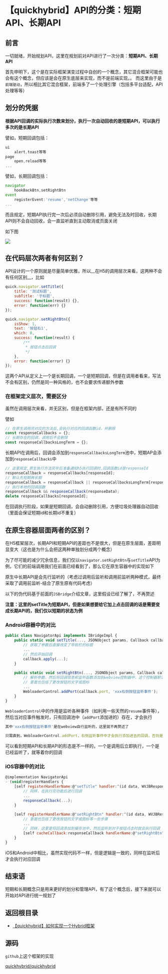 # 【quickhybrid】API的分类：短期API、长期API

## 前言

一切就绪，开始规划API，这里在规划前对API进行了一次分类：__短期API、长期API__

首先申明下，这个是在实际框架演变过程中自创的一个概念，其它混合框架可能也会有这个概念，但应该是会在原生底层来实现，而不是前端实现。。
而这里由于是`前端驱动`，所以相比其它混合框架，前端多了一个处理引擎（包括多平台适配，API处理等等）

## 划分的凭据

__根据API回调的实际执行次数来划分，执行一次自动回收的是短期API，可以执行多次的是长期API__

譬如，短期回调包括：

```js
ui
    alert,toast等等
page
    open,reload等等
...
```

譬如，长期回调包括：

```js
navigator
    hookBackBtn,setRightBtn
event
    registerEvent:'resume','netChange'等等
...
```

而且规定，短期API执行完一次后必须自动删除引用，避免无法及时回收，长期API则不会自动回收，会一直监听直到主动取消或页面关闭

如下图

![](https://quickhybrid.github.io/staticresource/images/quickhybrid_apiclassify.png)

## 在代码层次两者有何区别？

API设计的一个原则就是尽量简单优雅，所以__在H5的调用层次来看，这两种不会有任何区别__，比如

```js
quick.navigator.setTitle({
    title: '测试标题',
    subTitle: '子标题',
    success: function(result) {},
    error: function(err) {}
});

quick.navigator.setRightBtn({
    isShow: 1,
    text: '按钮右1',
    which: 0,
    success: function(result) {
        /**
         * 按钮点击后回调
         */
    },
    error: function(error) {}
});
```

这两个API从定义上一个是长期回调，一个是短期回调，但是在调用者看来，写法不会有区别，仍然是同一种风格的，也不会要求传递额外参数

### 在框架定义层次，需要区分

虽然在调用层次来看，并无区别，但是在框架内部，还是有所不同的

譬如

```js
// 在原生调用完对应的方法后,会执行对应的回调函数id，并删除
const responseCallbacks = {};
// 长期存在的回调，调用后不会删除
const responseCallbacksLongTerm = {};
```

长期API在调用后，回调会添加到`responseCallbacksLongTerm`池中，短期AP会添加到`responseCallbacks`中

```js
// 这里规定,原生执行方法完毕后准备通知h5执行回调时,回调函数id是responseId
responseCallback = responseCallbacks[responseId];
// 默认先短期再长期
responseCallback = responseCallback || responseCallbacksLongTerm[responseId];
// 执行本地的回调函数
responseCallback && responseCallback(responseData);
delete responseCallbacks[responseId];
```

在回调执行阶段，如果是短期回调，会自动删除引用，方便垃圾处理器自动回收（里面会保证短期id和长期id不重复）

## 在原生容器层面两者的区别？

在H5框架层次，长期API和短期API的差距也不是很大，但是在原生层面，差距明显变大（这也是为什么会把这两种单独划分成两个概念）

为了尽可能的减少冗余信息，我们仅以`navigator.setRightBtn`与`setTitle`API为例，它们的前端调用我们在前面已经看到了，那么它在原生容器中的实现如下

原生中长期API是会先行监听的（考虑过调用后监听和调用前监听两种模式，最终采取了调用前监听-结合了原生原有代码考虑）

以下的伪代码基于前面的`JSBridge`介绍文章，这里假设已经了解了，不再赘述

__注意：这里的setTitle为短期API，但是如果想要给它加上点击回调的话是需要变成长期API的，我们仅以短期的状态为例__

### Android容器中的对比

```js
public class NavigatorApi implements IBridgeImpl {
    public static void setTitle(..., JSONObject params, Callback callback) {
        // 获取了参数后直接改变了导航栏的标题
        ...
        // 然后开始回调
        callback.apply(...);
    }
    
    public static void setRightBtn(..., JSONObject params, Callback callback) {
        // 解析参数，然后将回调信息和监听函数添加到webview控制器中，这个控制器默认监听了很多事件。但只有这些回调信息添加后才会执行
        // 里面也包括了更改按钮的文字或图标
        ...
        WebloaderControl.addPort(callback.port, 'xxx右侧按钮监听事件');
    }
}
```

`WebloaderControl`中的作用是监听各种事件（如利用一些天然的`resume`事件等），然后当对应事件触发时，只有回调池中（`addPort`添加进的）存在，才会执行

```js
其中'xxx右侧按钮监听事件'是在webview自行监听的，这里就不再赘述了

只需直到，WebloaderControl.addPort，右侧监听事件中才会执行添加进去的回调，否则是没有什么操作的
```

可以看到短期API和长期API的形态是不一样的，一个是调用后立即执行，一个是已经监听了，就等着你的回调

### iOS容器中的对比

```js
@implementation NavigatorApi
- (void)registerHandlers {
    [self registerHandlerName:@"setTitle" handler:^(id data, WVJBResponseCallback responseCallback) {
        // 同样，在执行完功能后进行回调
        ...
        responseCallback(...);
    }
    
    [self registerHandlerName:@"setRightBtn" handler:^(id data, WVJBResponseCallback responseCallback) {
        // 里面也包括了更改按钮的文字或图标等一些步骤
        ...
        // 同样，这里是将回调添加到缓存池中，然后监听到对于按钮点击时就会执行回调
        [self cacheCallback:responseCallback handlerName:@"setRightBtn"];
    }
}
```

iOS和Android中相比，虽然实现代码不一样，但是逻辑是一致的，同样在监听后才会执行对应回调

## 结束语

短期和长期概念只是用来更好的划分和管理API，有了这个概念后，接下来就可以开始对API进行统一规划了

## 返回根目录

- [【quickhybrid】如何实现一个Hybrid框架](https://github.com/quickhybrid/quickhybrid/issues/12)

## 源码

`github`上这个框架的实现

[quickhybrid/quickhybrid](https://github.com/quickhybrid/quickhybrid)
